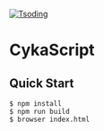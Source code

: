[![Tsoding](https://img.shields.io/badge/twitch.tv-tsoding-purple?logo=twitch&style=for-the-badge)](https://www.twitch.tv/tsoding)
# CykaScript

## Quick Start

```console
$ npm install
$ npm run build
$ browser index.html
```
